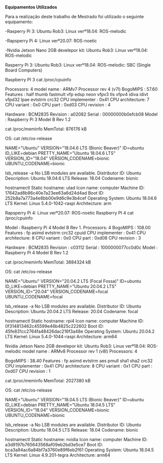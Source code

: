 **Equipamentos Utilizados**

Para a realização deste trabalho de Mestrado foi utilizado o seguinte equipamento:

-Rasperry Pi 3: Ubuntu Rob3: Linux verº18.04: ROS-melodic

-Rapsperry Pi 4: Linux verº20.07: ROS-noetic

-Nvidia Jetson Nano 2GB develepor kit: Ubuntu Rob3: Linux verº18.04: ROS-melodic


Rasperry Pi 3: Ubuntu Rob3: Linux verº18.04: ROS-melodic:
SBC (Single Board Computers)
 
Raspberry PI 3
cat /proc/cpuinfo
 
Processors: 4
model name      : ARMv7 Processor rev 4 (v7l)
BogoMIPS           : 57.60
Features              : half thumb fastmult vfp edsp neon vfpv3 tls vfpv4 idiva idivt vfpd32 lpae evtstrm crc32
CPU implementer            : 0x41
CPU architecture: 7
CPU variant        : 0x0
CPU part             : 0xd03
CPU revision       : 4
 
Hardware            : BCM2835
Revision              : a02082
Serial                    : 00000000b0efcb08
Model                  : Raspberry Pi 3 Model B Rev 1.2
 
cat /proc/meminfo
MemTotal: 876176 kB
 
OS:
cat /etc/os-release
 
NAME="Ubuntu"
VERSION="18.04.6 LTS (Bionic Beaver)"
ID=ubuntu
ID_LIKE=debian
PRETTY_NAME="Ubuntu 18.04.6 LTS"
VERSION_ID="18.04"
VERSION_CODENAME=bionic
UBUNTU_CODENAME=bionic
 
lsb_release -a
No LSB modules are available.
Distributor ID:   Ubuntu
Description:        Ubuntu 18.04.6 LTS
Release:              18.04
Codename:         bionic
 
hostnamectl
   Static hostname: utad
         Icon name: computer
        Machine ID: 17642ad8b86c40e7a23ee63a6d24d4ad
           Boot ID: 252b8a7a773a4e8bb00e9d6c9e3b4cef
  Operating System: Ubuntu 18.04.6 LTS
            Kernel: Linux 5.4.0-1042-raspi
      Architecture: arm



Rapsperry Pi 4: Linux verº20.07: ROS-noetic
Raspberry PI 4
cat /proc/cpuinfo
 
Model                  : Raspberry Pi 4 Model B Rev 1.
Processors: 4
BogoMIPS           : 108.00
Features              : fp asimd evtstrm crc32 cpuid
CPU implementer            : 0x41
CPU architecture: 8
CPU variant        : 0x0
CPU part             : 0xd08
CPU revision       : 3
 
Hardware            : BCM2835
Revision              : c03112
Serial                    : 1000000077cc0d0c
Model                  : Raspberry Pi 4 Model B Rev 1.2
 
cat /proc/meminfo
MemTotal:        3884324 kB
 
OS:
cat /etc/os-release
 
NAME="Ubuntu"
VERSION="20.04.2 LTS (Focal Fossa)"
ID=ubuntu
ID_LIKE=debian
PRETTY_NAME="Ubuntu 20.04.2 LTS"
VERSION_ID="20.04"
VERSION_CODENAME=focal
UBUNTU_CODENAME=focal
 
lsb_release -a
No LSB modules are available.
Distributor ID:   Ubuntu
Description:        Ubuntu 20.04.2 LTS
Release:              20.04
Codename:         focal
 
hostnamectl
   Static hostname: rpi4
         Icon name: computer
        Machine ID: 0f314813462c45599e46b4825c222602
           Boot ID: 45fe831cc2764fa48426dac216f3a48e
  Operating System: Ubuntu 20.04.2 LTS
            Kernel: Linux 5.4.0-1044-raspi
      Architecture: arm64

Nvidia Jetson Nano 2GB develepor kit: Ubuntu Rob3: Linux verº18.04: ROS-melodic
model name      : ARMv8 Processor rev 1 (v8l)
Processors: 4
 
BogoMIPS           : 38.40
Features              : fp asimd evtstrm aes pmull sha1 sha2 crc32
CPU implementer            : 0x41
CPU architecture: 8
CPU variant        : 0x1
CPU part             : 0xd07
CPU revision       : 1
 
cat /proc/meminfo
MemTotal:        2027380 kB
 
OS:
cat /etc/os-release
 
NAME="Ubuntu"
VERSION="18.04.5 LTS (Bionic Beaver)"
ID=ubuntu
ID_LIKE=debian
PRETTY_NAME="Ubuntu 18.04.5 LTS"
VERSION_ID="18.04"
VERSION_CODENAME=bionic
UBUNTU_CODENAME=bionic                                                                              
 
lsb_release -a
No LSB modules are available.
Distributor ID:   Ubuntu
Description:        Ubuntu 18.04.5 LTS
Release:              18.04
Codename:         bionic
 
hostnamectl
   Static hostname: nvidia
         Icon name: computer
        Machine ID: a3d9197b765643568af09eb2bd3e5ce7
           Boot ID: bca3a94ac6a84bf7a3760e89f6eb2f61
  Operating System: Ubuntu 18.04.5 LTS
            Kernel: Linux 4.9.201-tegra
      Architecture: arm64


